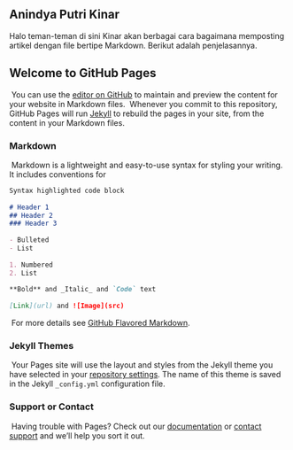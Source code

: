 ## Anindya Putri Kinar

Halo teman-teman di sini Kinar akan berbagai cara bagaimana memposting artikel dengan file bertipe Markdown. Berikut adalah penjelasannya.

## Welcome to GitHub Pages
​
You can use the [editor on GitHub](https://github.com/anindyaputrikinar/kinar/edit/master/README.md) to maintain and preview the content for your website in Markdown files.
​
Whenever you commit to this repository, GitHub Pages will run [Jekyll](https://jekyllrb.com/) to rebuild the pages in your site, from the content in your Markdown files.
​
### Markdown
​
Markdown is a lightweight and easy-to-use syntax for styling your writing. It includes conventions for
​
```markdown
Syntax highlighted code block
​
# Header 1
## Header 2
### Header 3
​
- Bulleted
- List
​
1. Numbered
2. List
​
**Bold** and _Italic_ and `Code` text
​
[Link](url) and ![Image](src)
```
​
For more details see [GitHub Flavored Markdown](https://guides.github.com/features/mastering-markdown/).
​
### Jekyll Themes
​
Your Pages site will use the layout and styles from the Jekyll theme you have selected in your [repository settings](https://github.com/anindyaputrikinar/kinar/settings). The name of this theme is saved in the Jekyll `_config.yml` configuration file.
​
### Support or Contact
​
Having trouble with Pages? Check out our [documentation](https://help.github.com/categories/github-pages-basics/) or [contact support](https://github.com/contact) and we’ll help you sort it out.


